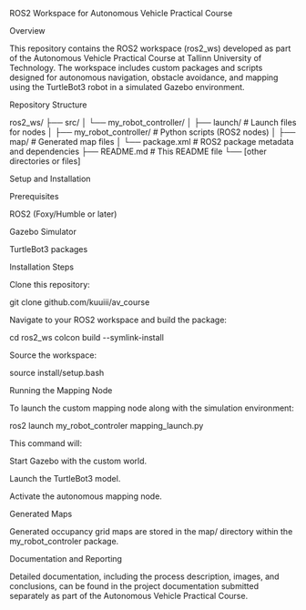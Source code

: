 ROS2 Workspace for Autonomous Vehicle Practical Course

Overview

This repository contains the ROS2 workspace (ros2_ws) developed as part of the Autonomous Vehicle Practical Course at Tallinn University of Technology. The workspace includes custom packages and scripts designed for autonomous navigation, obstacle avoidance, and mapping using the TurtleBot3 robot in a simulated Gazebo environment.

Repository Structure

ros2_ws/
├── src/
│   └── my_robot_controller/
│       ├── launch/            # Launch files for nodes
│       ├── my_robot_controller/           # Python scripts (ROS2 nodes)
│       ├── map/               # Generated map files
│       └── package.xml        # ROS2 package metadata and dependencies
├── README.md                  # This README file
└── [other directories or files]

Setup and Installation

Prerequisites

ROS2 (Foxy/Humble or later)

Gazebo Simulator

TurtleBot3 packages

Installation Steps

Clone this repository:

git clone github.com/kuuiii/av_course

Navigate to your ROS2 workspace and build the package:

cd ros2_ws
colcon build --symlink-install

Source the workspace:

source install/setup.bash

Running the Mapping Node

To launch the custom mapping node along with the simulation environment:

ros2 launch my_robot_controler mapping_launch.py

This command will:

Start Gazebo with the custom world.

Launch the TurtleBot3 model.

Activate the autonomous mapping node.

Generated Maps

Generated occupancy grid maps are stored in the map/ directory within the my_robot_controler package.

Documentation and Reporting

Detailed documentation, including the process description, images, and conclusions, can be found in the project documentation submitted separately as part of the Autonomous Vehicle Practical Course.
